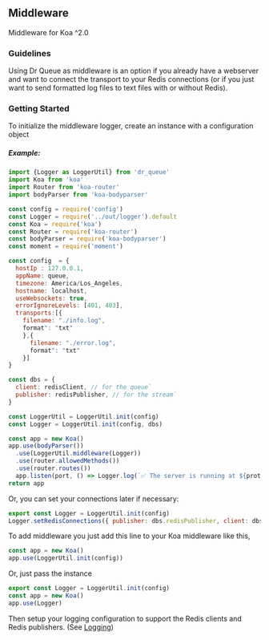 ## Middleware
Middleware for Koa ^2.0

### Guidelines

Using Dr Queue as middleware is an option if you already have a webserver and want to connect the transport to your Redis connections (or if you just want to send formatted log files to text files with or without Redis).

### Getting Started

To initialize the middleware logger, create an instance with a configuration object

##### Example:
```js
import {Logger as LoggerUtil} from 'dr_queue'
import Koa from 'koa'
import Router from 'koa-router'
import bodyParser from 'koa-bodyparser'

const config = require('config')
const Logger = require('../out/logger').default
const Koa = require('koa')
const Router = require('koa-router')
const bodyParser = require('koa-bodyparser')
const moment = require('moment')

const config  = {
  hostIp : 127.0.0.1,
  appName: queue,
  timezone: America/Los_Angeles,
  hostname: localhost,
  useWebsockets: true,
  errorIgnoreLevels: [401, 403],
  transports:[{
    filename: "./info.log",
    format": "txt"
    },{
      filename: "./error.log",
      format": "txt"
    }]
}

const dbs = {
  client: redisClient, // for the queue`
  publisher: redisPublisher, // for the stream`
}

const LoggerUtil = LoggerUtil.init(config)
const Logger = LoggerUtil.init(config, dbs)

const app = new Koa()
app.use(bodyParser())
  .use(LoggerUtil.middleware(Logger))
  .use(router.allowedMethods())
  .use(router.routes())
  app.listen(port, () => Logger.log(`✅ The server is running at ${protocol}://${hostIp}:${port}/`), {meta: 'test'})
return app
```


Or, you can set your connections later if necessary:
```js
export const Logger = LoggerUtil.init(config)
Logger.setRedisConnections({ publisher: dbs.redisPublisher, client: dbs.redisClient })
```


To add middleware you just add this line to your Koa middleware like this,

```js
const app = new Koa()
app.use(LoggerUtil.init(config))
```

Or, just pass the instance

```js
export const Logger = LoggerUtil.init(config)
const app = new Koa()
app.use(Logger)
```

Then setup your logging configuration to support the Redis clients and Redis publishers.
(See [Logging](https://github.com/reduxdj/dr_queue/blob/master/LOGGING.md))
